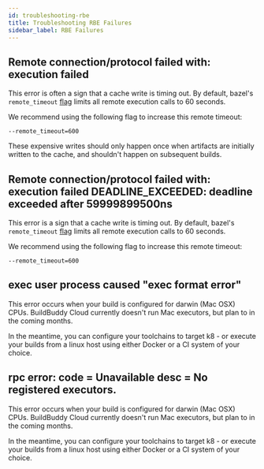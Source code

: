 ```yaml
---
id: troubleshooting-rbe
title: Troubleshooting RBE Failures
sidebar_label: RBE Failures
---
```


## Remote connection/protocol failed with: execution failed

This error is often a sign that a cache write is timing out. By default, bazel's `remote_timeout` [flag](https://docs.bazel.build/versions/master/command-line-reference.html#flag--remote_timeout) limits all remote execution calls to 60 seconds.

We recommend using the following flag to increase this remote timeout:

```
--remote_timeout=600
```

These expensive writes should only happen once when artifacts are initially written to the cache, and shouldn't happen on subsequent builds.

## Remote connection/protocol failed with: execution failed DEADLINE_EXCEEDED: deadline exceeded after 59999899500ns

This error is a sign that a cache write is timing out. By default, bazel's `remote_timeout` [flag](https://docs.bazel.build/versions/master/command-line-reference.html#flag--remote_timeout) limits all remote execution calls to 60 seconds.

We recommend using the following flag to increase this remote timeout:

```
--remote_timeout=600
```

## exec user process caused "exec format error"

This error occurs when your build is configured for darwin (Mac OSX) CPUs. BuildBuddy Cloud currently doesn't run Mac executors, but plan to in the coming months.

In the meantime, you can configure your toolchains to target k8 - or execute your builds from a linux host using either Docker or a CI system of your choice.

## rpc error: code = Unavailable desc = No registered executors.

This error occurs when your build is configured for darwin (Mac OSX) CPUs. BuildBuddy Cloud currently doesn't run Mac executors, but plan to in the coming months.

In the meantime, you can configure your toolchains to target k8 - or execute your builds from a linux host using either Docker or a CI system of your choice.
